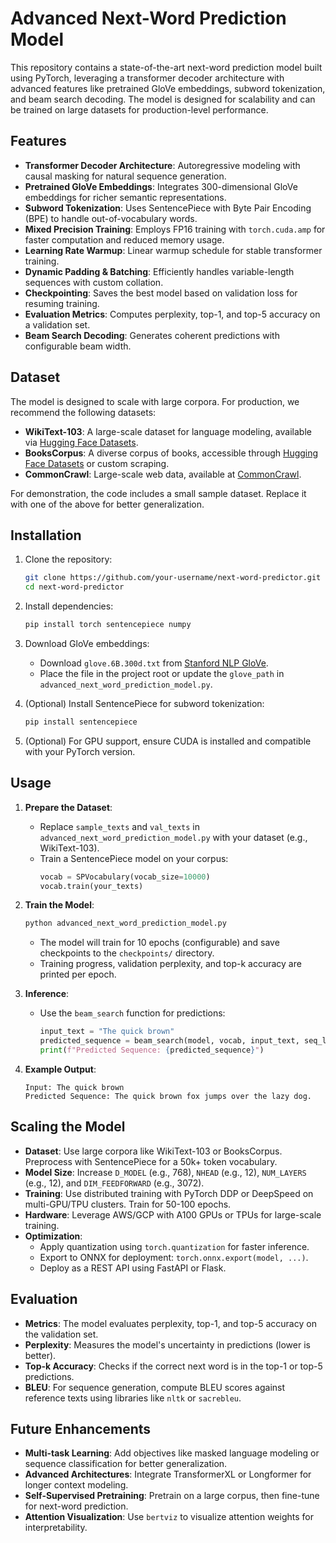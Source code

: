 # Advanced Next-Word Prediction Model

This repository contains a state-of-the-art next-word prediction model built using PyTorch, leveraging a transformer decoder architecture with advanced features like pretrained GloVe embeddings, subword tokenization, and beam search decoding. The model is designed for scalability and can be trained on large datasets for production-level performance.

## Features

- **Transformer Decoder Architecture**: Autoregressive modeling with causal masking for natural sequence generation.
- **Pretrained GloVe Embeddings**: Integrates 300-dimensional GloVe embeddings for richer semantic representations.
- **Subword Tokenization**: Uses SentencePiece with Byte Pair Encoding (BPE) to handle out-of-vocabulary words.
- **Mixed Precision Training**: Employs FP16 training with `torch.cuda.amp` for faster computation and reduced memory usage.
- **Learning Rate Warmup**: Linear warmup schedule for stable transformer training.
- **Dynamic Padding & Batching**: Efficiently handles variable-length sequences with custom collation.
- **Checkpointing**: Saves the best model based on validation loss for resuming training.
- **Evaluation Metrics**: Computes perplexity, top-1, and top-5 accuracy on a validation set.
- **Beam Search Decoding**: Generates coherent predictions with configurable beam width.

## Dataset

The model is designed to scale with large corpora. For production, we recommend the following datasets:

- **WikiText-103**: A large-scale dataset for language modeling, available via [Hugging Face Datasets](https://huggingface.co/datasets/wikitext).
- **BooksCorpus**: A diverse corpus of books, accessible through [Hugging Face Datasets](https://huggingface.co/datasets/bookcorpus) or custom scraping.
- **CommonCrawl**: Large-scale web data, available at [CommonCrawl](https://commoncrawl.org/).

For demonstration, the code includes a small sample dataset. Replace it with one of the above for better generalization.

## Installation

1. Clone the repository:
   ```bash
   git clone https://github.com/your-username/next-word-predictor.git
   cd next-word-predictor
   ```

2. Install dependencies:
   ```bash
   pip install torch sentencepiece numpy
   ```

3. Download GloVe embeddings:
   - Download `glove.6B.300d.txt` from [Stanford NLP GloVe](https://nlp.stanford.edu/projects/glove/).
   - Place the file in the project root or update the `glove_path` in `advanced_next_word_prediction_model.py`.

4. (Optional) Install SentencePiece for subword tokenization:
   ```bash
   pip install sentencepiece
   ```

5. (Optional) For GPU support, ensure CUDA is installed and compatible with your PyTorch version.

## Usage

1. **Prepare the Dataset**:
   - Replace `sample_texts` and `val_texts` in `advanced_next_word_prediction_model.py` with your dataset (e.g., WikiText-103).
   - Train a SentencePiece model on your corpus:
     ```python
     vocab = SPVocabulary(vocab_size=10000)
     vocab.train(your_texts)
     ```

2. **Train the Model**:
   ```bash
   python advanced_next_word_prediction_model.py
   ```
   - The model will train for 10 epochs (configurable) and save checkpoints to the `checkpoints/` directory.
   - Training progress, validation perplexity, and top-k accuracy are printed per epoch.

3. **Inference**:
   - Use the `beam_search` function for predictions:
     ```python
     input_text = "The quick brown"
     predicted_sequence = beam_search(model, vocab, input_text, seq_length=20, device=device)
     print(f"Predicted Sequence: {predicted_sequence}")
     ```

4. **Example Output**:
   ```
   Input: The quick brown
   Predicted Sequence: The quick brown fox jumps over the lazy dog.
   ```

## Scaling the Model

- **Dataset**: Use large corpora like WikiText-103 or BooksCorpus. Preprocess with SentencePiece for a 50k+ token vocabulary.
- **Model Size**: Increase `D_MODEL` (e.g., 768), `NHEAD` (e.g., 12), `NUM_LAYERS` (e.g., 12), and `DIM_FEEDFORWARD` (e.g., 3072).
- **Training**: Use distributed training with PyTorch DDP or DeepSpeed on multi-GPU/TPU clusters. Train for 50-100 epochs.
- **Hardware**: Leverage AWS/GCP with A100 GPUs or TPUs for large-scale training.
- **Optimization**:
  - Apply quantization using `torch.quantization` for faster inference.
  - Export to ONNX for deployment: `torch.onnx.export(model, ...)`.
  - Deploy as a REST API using FastAPI or Flask.

## Evaluation

- **Metrics**: The model evaluates perplexity, top-1, and top-5 accuracy on the validation set.
- **Perplexity**: Measures the model's uncertainty in predictions (lower is better).
- **Top-k Accuracy**: Checks if the correct next word is in the top-1 or top-5 predictions.
- **BLEU**: For sequence generation, compute BLEU scores against reference texts using libraries like `nltk` or `sacrebleu`.

## Future Enhancements

- **Multi-task Learning**: Add objectives like masked language modeling or sequence classification for better generalization.
- **Advanced Architectures**: Integrate TransformerXL or Longformer for longer context modeling.
- **Self-Supervised Pretraining**: Pretrain on a large corpus, then fine-tune for next-word prediction.
- **Attention Visualization**: Use `bertviz` to visualize attention weights for interpretability.


